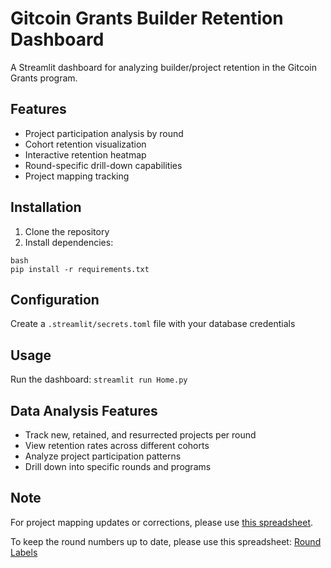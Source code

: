 # Gitcoin Grants Builder Retention Dashboard

A Streamlit dashboard for analyzing builder/project retention in the Gitcoin Grants program.

## Features

- Project participation analysis by round
- Cohort retention visualization
- Interactive retention heatmap
- Round-specific drill-down capabilities
- Project mapping tracking

## Installation

1. Clone the repository
2. Install dependencies:
```
bash
pip install -r requirements.txt
```

## Configuration

Create a `.streamlit/secrets.toml` file with your database credentials


## Usage

Run the dashboard: `streamlit run Home.py`


## Data Analysis Features

- Track new, retained, and resurrected projects per round
- View retention rates across different cohorts
- Analyze project participation patterns
- Drill down into specific rounds and programs


## Note

For project mapping updates or corrections, please use [this spreadsheet](https://docs.google.com/spreadsheets/d/1dhB_HxxulDNi0EowQeJqH-Uzbbx7CLXLKleAVo-tZtY/edit?gid=0).

To keep the round numbers up to date, please use this spreadsheet: [Round Labels](https://docs.google.com/spreadsheets/u/2/d/1d1d53xStoPMsLCvjLnqCmNicpak-Ji3gpSaRqiZp2sA/edit?gid=1514360547#gid=1514360547)
